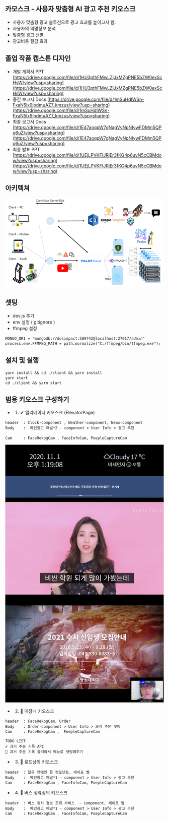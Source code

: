 

## 카모스크 - 사용자 맞춤형 AI 광고 추천 키오스크

- 사용자 맞춤형 광고 솔루션으로 광고 효과를 높이고자 함.
- 사용자의 익명정보 분석
- 맞춤형 광고 선별
- 광고비용 절감 효과

## 졸업 작품 캡스톤 디자인

- 개발 계획서 PPT
[https://drive.google.com/file/d/1HU3pthFMwLZjJxMZgPNE5bZW0exScHsW/view?usp=sharing](https://drive.google.com/file/d/1HU3pthFMwLZjJxMZgPNE5bZW0exScHsW/view?usp=sharing)
- 중간 보고서 Docs
[https://drive.google.com/file/d/1mSuHdIWSn-FxaN5lx9jpdmuAZ7_kmzus/view?usp=sharing](https://drive.google.com/file/d/1mSuHdIWSn-FxaN5lx9jpdmuAZ7_kmzus/view?usp=sharing)
- 최종 보고서 Docs
[https://drive.google.com/file/d/1E47aoqpW7gNagVyNpNIywFDMm5QPq6uZ/view?usp=sharing](https://drive.google.com/file/d/1E47aoqpW7gNagVyNpNIywFDMm5QPq6uZ/view?usp=sharing)
- 최종 발표 PPT
[https://drive.google.com/file/d/1UEjLPVKFIJRjEr3fKG4p6uvN5cCBMdow/view?usp=sharing](https://drive.google.com/file/d/1UEjLPVKFIJRjEr3fKG4p6uvN5cCBMdow/view?usp=sharing)

## 아키텍쳐

![./docs/arc.png](./docs/arc.png)


##  셋팅
- dev.js 추가
- env 설정 ( gitignore )
- ffmpeg 설정
```
MONGO_URI = "mongodb://dosimpact:589742@localhost:27017/admin"
process.env.FFMPEG_PATH = path.normalize("C:/ffmpeg/bin/ffmpeg.exe");
```

## 설치 및 실행
```
yarn install && cd ./client && yarn install
yarn start
cd ./client && yarn start
```

## 범용 키오스크 구성하기

- 1. ✔ 앨리베이터 키오스크 (ElevatorPage)

```
header  : Clock-component , Weather-component, News-component
Body    :  메인광고 패널*2 - component > User Info > 광고 추천

Cam     : FaceRekogCam , FaceInfoCam, PoepleCaptureCam
```

![camosk1.png](./docs/camosk1.png)

- 2. 🚀 매장내 키오스크

```
header  : FaceRekogCam, Order
Body    : Order-component > User Info > 과거 주문 셋팅
Cam     : FaceRekogCam ,  PoepleCaptureCam
```

```
TODO LIST
✔ 과거 주문 기록 API
🚀 과거 주문 기록 불러와서 메뉴로 셋팅해주기
```

- 3. 🚀 로드상의 키오스크

```
header  : 닮은 연애인 꼴 컴포넌트, 세이프 벨
Body    :  메인광고 패널*1 - component > User Info > 광고 추천
Cam     : FaceRekogCam , FaceInfoCam, PoepleCaptureCam
```



- 4. 🚀 버스 정류장의 키오스크

```
header  : 버스 위치 정보 조회 서비스  - component, 세이프 벨
Body    :  메인광고 패널*1 - component > User Info > 광고 추천
Cam     : FaceRekogCam , FaceInfoCam, PoepleCaptureCam
```




